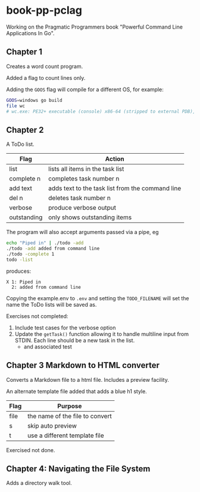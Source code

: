# book-pp-pclag

Working on the Pragmatic Programmers book "Powerful Command Line Applications In Go".

## Chapter 1

Creates a word count program.

Added a flag to count lines only.

Adding the `GOOS` flag will compile for a different OS, for example:

```bash
GOOS=windows go build
file wc
# wc.exe: PE32+ executable (console) x86-64 (stripped to external PDB), for MS Windows
```

## Chapter 2

A ToDo list.

Flag       | Action
-----------|--------
list       | lists all items in the task list
complete n | completes task number n
add text   | adds text to the task list from the command line
del n      | deletes task number n
verbose    | produce verbose output
outstanding| only shows outstanding items

The program will also accept arguments passed via a pipe, eg

```bash
echo "Piped in" | ./todo -add
./todo -add added from command line
./todo -complete 1
todo -list
```

produces:

```text
X 1: Piped in
  2: added from command line
```

Copying the example.env to `.env` and setting the `TODO_FILENAME` will set the name the ToDo lists
will be saved as.

Exercises not completed:

1. Include test cases for the verbose option
1. Update the `getTask()` function allowing it to handle multiline input from STDIN. Each line should be a new task in the list.
   - and associated test

## Chapter 3 Markdown to HTML converter

Converts a Markdown file to a html file. Includes a preview facility.

An alternate template file added that adds a blue h1 style.

Flag | Purpose
-----|---------
file | the name of the file to convert
s    | skip auto preview
t    | use a different template file

Exercised not done.

## Chapter 4: Navigating the File System

Adds a directory walk tool.
